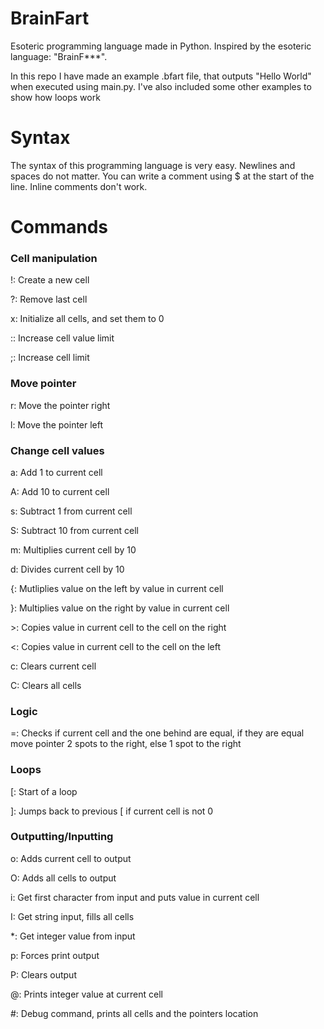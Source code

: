 # BrainFart
Esoteric programming language made in Python. Inspired by the esoteric language: "BrainF***".

In this repo I have made an example .bfart file, that outputs "Hello World" when executed using main.py. I've also included some other examples to show how loops work

# Syntax
The syntax of this programming language is very easy. Newlines and spaces do not matter. You can write a comment using $ at the start of the line. Inline comments don't work.

# Commands
### Cell manipulation

!: Create a new cell

?: Remove last cell

x: Initialize all cells, and set them to 0

:: Increase cell value limit

;: Increase cell limit


### Move pointer

r: Move the pointer right

l: Move the pointer left

### Change cell values

a: Add 1 to current cell

A: Add 10 to current cell

s: Subtract 1 from current cell

S: Subtract 10 from current cell

m: Multiplies current cell by 10

d: Divides current cell by 10

{: Mutliplies value on the left by value in current cell

}: Multiplies value on the right by value in current cell

\>: Copies value in current cell to the cell on the right

<: Copies value in current cell to the cell on the left

c: Clears current cell

C: Clears all cells


### Logic

=: Checks if current cell and the one behind are equal, if they are equal move pointer 2 spots to the right, else 1 spot to the right


### Loops

[: Start of a loop

]: Jumps back to previous [ if current cell is not 0


### Outputting/Inputting

o: Adds current cell to output

O: Adds all cells to output

i: Get first character from input and puts value in current cell

I: Get string input, fills all cells

*: Get integer value from input

p: Forces print output

P: Clears output

@: Prints integer value at current cell

#: Debug command, prints all cells and the pointers location
